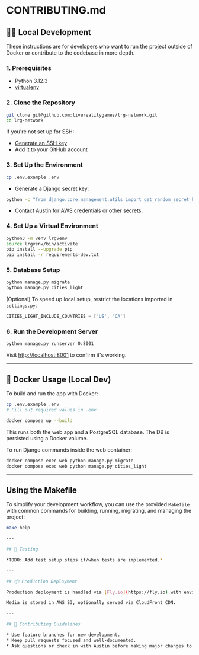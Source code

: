 # CONTRIBUTING.md

## 🧑‍💻 Local Development

These instructions are for developers who want to run the project outside of Docker or contribute to the codebase in more depth.

### 1. Prerequisites

* Python 3.12.3
* [virtualenv](https://virtualenv.pypa.io/en/latest/)

### 2. Clone the Repository

```bash
git clone git@github.com:liverealitygames/lrg-network.git
cd lrg-network
```

If you're not set up for SSH:

* [Generate an SSH key](https://help.github.com/articles/generating-ssh-keys)
* Add it to your GitHub account

### 3. Set Up the Environment

```bash
cp .env.example .env
```

* Generate a Django secret key:

```bash
python -c "from django.core.management.utils import get_random_secret_key; print(get_random_secret_key())"
```

* Contact Austin for AWS credentials or other secrets.

### 4. Set Up a Virtual Environment

```bash
python3 -m venv lrgvenv
source lrgvenv/bin/activate
pip install --upgrade pip
pip install -r requirements-dev.txt
```

### 5. Database Setup

```bash
python manage.py migrate
python manage.py cities_light
```

(Optional) To speed up local setup, restrict the locations imported in `settings.py`:

```python
CITIES_LIGHT_INCLUDE_COUNTRIES = ['US', 'CA']
```

### 6. Run the Development Server

```bash
python manage.py runserver 0:8001
```

Visit [http://localhost:8001](http://localhost:8001) to confirm it's working.

---

## 🐳 Docker Usage (Local Dev)

To build and run the app with Docker:

```bash
cp .env.example .env
# Fill out required values in .env

docker compose up --build
```

This runs both the web app and a PostgreSQL database. The DB is persisted using a Docker volume.

To run Django commands inside the web container:

```bash
docker compose exec web python manage.py migrate
docker compose exec web python manage.py cities_light
```

---

## Using the Makefile

To simplify your development workflow, you can use the provided `Makefile` with common commands for building, running, migrating, and managing the project:

```bash
make help

---

## 🧪 Testing

*TODO: Add test setup steps if/when tests are implemented.*

---

## 📦 Production Deployment

Production deployment is handled via [Fly.io](https://fly.io) with environment variables and secrets configured via the dashboard or `flyctl` CLI.

Media is stored in AWS S3, optionally served via CloudFront CDN.

---

## 🤝 Contributing Guidelines

* Use feature branches for new development.
* Keep pull requests focused and well-documented.
* Ask questions or check in with Austin before making major changes to architecture or deployment logic.
